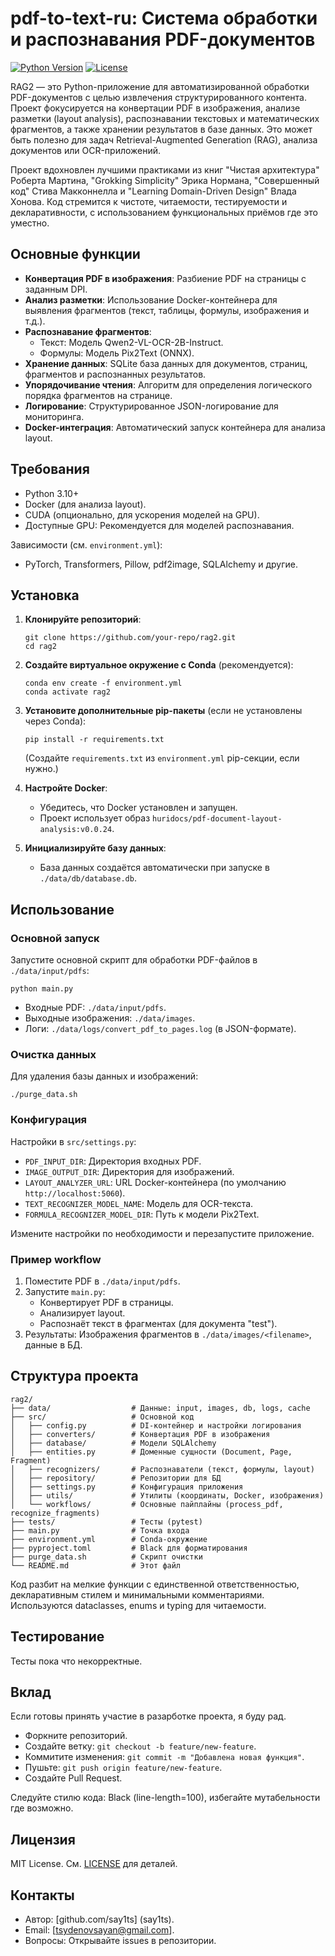 # pdf-to-text-ru: Система обработки и распознавания PDF-документов

[![Python Version](https://img.shields.io/badge/python-3.10-blue.svg)](https://www.python.org/downloads/release/python-3100/)
[![License](https://img.shields.io/badge/license-MIT-green.svg)](LICENSE)

RAG2 — это Python-приложение для автоматизированной обработки PDF-документов с целью извлечения структурированного контента. Проект фокусируется на конвертации PDF в изображения, анализе разметки (layout analysis), распознавании текстовых и математических фрагментов, а также хранении результатов в базе данных. Это может быть полезно для задач Retrieval-Augmented Generation (RAG), анализа документов или OCR-приложений.

Проект вдохновлен лучшими практиками из книг "Чистая архитектура" Роберта Мартина, "Grokking Simplicity" Эрика Нормана, "Совершенный код" Стива Макконнелла и "Learning Domain-Driven Design" Влада Хонова. Код стремится к чистоте, читаемости, тестируемости и декларативности, с использованием функциональных приёмов где это уместно.

## Основные функции

- **Конвертация PDF в изображения**: Разбиение PDF на страницы с заданным DPI.
- **Анализ разметки**: Использование Docker-контейнера для выявления фрагментов (текст, таблицы, формулы, изображения и т.д.).
- **Распознавание фрагментов**:
  - Текст: Модель Qwen2-VL-OCR-2B-Instruct.
  - Формулы: Модель Pix2Text (ONNX).
- **Хранение данных**: SQLite база данных для документов, страниц, фрагментов и распознанных результатов.
- **Упорядочивание чтения**: Алгоритм для определения логического порядка фрагментов на странице.
- **Логирование**: Структурированное JSON-логирование для мониторинга.
- **Docker-интеграция**: Автоматический запуск контейнера для анализа layout.

## Требования

- Python 3.10+
- Docker (для анализа layout).
- CUDA (опционально, для ускорения моделей на GPU).
- Доступные GPU: Рекомендуется для моделей распознавания.

Зависимости (см. `environment.yml`):
- PyTorch, Transformers, Pillow, pdf2image, SQLAlchemy и другие.

## Установка

1. **Клонируйте репозиторий**:
   ```
   git clone https://github.com/your-repo/rag2.git
   cd rag2
   ```

2. **Создайте виртуальное окружение с Conda** (рекомендуется):
   ```
   conda env create -f environment.yml
   conda activate rag2
   ```

3. **Установите дополнительные pip-пакеты** (если не установлены через Conda):
   ```
   pip install -r requirements.txt
   ```
   (Создайте `requirements.txt` из `environment.yml` pip-секции, если нужно.)

4. **Настройте Docker**:
   - Убедитесь, что Docker установлен и запущен.
   - Проект использует образ `huridocs/pdf-document-layout-analysis:v0.0.24`.

5. **Инициализируйте базу данных**:
   - База данных создаётся автоматически при запуске в `./data/db/database.db`.

## Использование

### Основной запуск

Запустите основной скрипт для обработки PDF-файлов в `./data/input/pdfs`:
```
python main.py
```

- Входные PDF: `./data/input/pdfs`.
- Выходные изображения: `./data/images`.
- Логи: `./data/logs/convert_pdf_to_pages.log` (в JSON-формате).

### Очистка данных
Для удаления базы данных и изображений:
```
./purge_data.sh
```

### Конфигурация
Настройки в `src/settings.py`:
- `PDF_INPUT_DIR`: Директория входных PDF.
- `IMAGE_OUTPUT_DIR`: Директория для изображений.
- `LAYOUT_ANALYZER_URL`: URL Docker-контейнера (по умолчанию `http://localhost:5060`).
- `TEXT_RECOGNIZER_MODEL_NAME`: Модель для OCR-текста.
- `FORMULA_RECOGNIZER_MODEL_DIR`: Путь к модели Pix2Text.

Измените настройки по необходимости и перезапустите приложение.

### Пример workflow
1. Поместите PDF в `./data/input/pdfs`.
2. Запустите `main.py`: 
   - Конвертирует PDF в страницы.
   - Анализирует layout.
   - Распознаёт текст в фрагментах (для документа "test").
3. Результаты: Изображения фрагментов в `./data/images/<filename>`, данные в БД.

## Структура проекта

```
rag2/
├── data/                  # Данные: input, images, db, logs, cache
├── src/                   # Основной код
│   ├── config.py          # DI-контейнер и настройки логирования
│   ├── converters/        # Конвертация PDF в изображения
│   ├── database/          # Модели SQLAlchemy
│   ├── entities.py        # Доменные сущности (Document, Page, Fragment)
│   ├── recognizers/       # Распознаватели (текст, формулы, layout)
│   ├── repository/        # Репозитории для БД
│   ├── settings.py        # Конфигурация приложения
│   ├── utils/             # Утилиты (координаты, Docker, изображения)
│   └── workflows/         # Основные пайплайны (process_pdf, recognize_fragments)
├── tests/                 # Тесты (pytest)
├── main.py                # Точка входа
├── environment.yml        # Conda-окружение
├── pyproject.toml         # Black для форматирования
├── purge_data.sh          # Скрипт очистки
└── README.md              # Этот файл
```

Код разбит на мелкие функции с единственной ответственностью, декларативным стилем и минимальными комментариями. Используются dataclasses, enums и typing для читаемости.

## Тестирование

Тесты пока что некорректные.

## Вклад

Если готовы принять участие в разарботке проекта, я буду рад.

- Форкните репозиторий.
- Создайте ветку: `git checkout -b feature/new-feature`.
- Коммитите изменения: `git commit -m "Добавлена новая функция"`.
- Пушьте: `git push origin feature/new-feature`.
- Создайте Pull Request.

Следуйте стилю кода: Black (line-length=100), избегайте мутабельности где возможно.

## Лицензия

MIT License. См. [LICENSE](LICENSE) для деталей.

## Контакты

- Автор: [github.com/say1ts] (say1ts).
- Email: [tsydenovsayan@gmail.com].
- Вопросы: Открывайте issues в репозитории.
